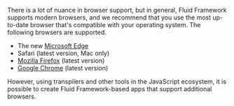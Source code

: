There is a lot of nuance in browser support, but in general, Fluid Framework supports modern browsers, and we recommend
that you use the most up-to-date browser that's compatible with your operating system. The following browsers are
supported.

* The new [Microsoft Edge](https://www.microsoft.com/edge)
* Safari (latest version, Mac only)
* [Mozilla Firefox](https://www.mozilla.org/firefox) (latest version)
* [Google Chrome](https://www.google.com/chrome/browser/index.html) (latest version)

However, using transpilers and other tools in the JavaScript ecosystem, it is possible to create Fluid Framework-based
apps that support additional browsers.
